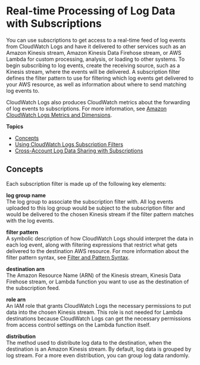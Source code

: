 # Real\-time Processing of Log Data with Subscriptions<a name="Subscriptions"></a>

You can use subscriptions to get access to a real\-time feed of log events from CloudWatch Logs and have it delivered to other services such as an Amazon Kinesis stream, Amazon Kinesis Data Firehose stream, or AWS Lambda for custom processing, analysis, or loading to other systems\. To begin subscribing to log events, create the receiving source, such as a Kinesis stream, where the events will be delivered\. A subscription filter defines the filter pattern to use for filtering which log events get delivered to your AWS resource, as well as information about where to send matching log events to\.

CloudWatch Logs also produces CloudWatch metrics about the forwarding of log events to subscriptions\. For more information, see [Amazon CloudWatch Logs Metrics and Dimensions](https://docs.aws.amazon.com/AmazonCloudWatch/latest/monitoring/cwl-metricscollected.html)\.

**Topics**
+ [Concepts](#subscription-concepts)
+ [Using CloudWatch Logs Subscription Filters](SubscriptionFilters.md)
+ [Cross\-Account Log Data Sharing with Subscriptions](CrossAccountSubscriptions.md)

## Concepts<a name="subscription-concepts"></a>

Each subscription filter is made up of the following key elements:

**log group name**  
The log group to associate the subscription filter with\. All log events uploaded to this log group would be subject to the subscription filter and would be delivered to the chosen Kinesis stream if the filter pattern matches with the log events\.

**filter pattern**  
A symbolic description of how CloudWatch Logs should interpret the data in each log event, along with filtering expressions that restrict what gets delivered to the destination AWS resource\. For more information about the filter pattern syntax, see [Filter and Pattern Syntax](FilterAndPatternSyntax.md)\.

**destination arn**  
The Amazon Resource Name \(ARN\) of the Kinesis stream, Kinesis Data Firehose stream, or Lambda function you want to use as the destination of the subscription feed\.

**role arn**  
An IAM role that grants CloudWatch Logs the necessary permissions to put data into the chosen Kinesis stream\. This role is not needed for Lambda destinations because CloudWatch Logs can get the necessary permissions from access control settings on the Lambda function itself\.

**distribution**  
The method used to distribute log data to the destination, when the destination is an Amazon Kinesis stream\. By default, log data is grouped by log stream\. For a more even distribution, you can group log data randomly\.